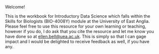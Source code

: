 Welcome! 

This is the workbook for Introductory Data Science which falls within the Skills for Biologists (BIO-4008Y) module at the University of East Anglia. Please feel free to use this resource for your own learning or teaching, however if you do, I do ask that you cite the resource and let me know you have done so at ellen.bell@uea.ac.uk. This is simply so that I can gage impact and I would be delighted to receive feedback as well, if you have any. 


